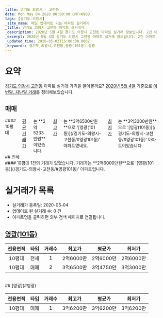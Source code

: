```yaml
---
title: 경기도 의왕시 - 고천동
date: Mon May 04 2020 00:00:00 GMT+0900
tags: [경기도-의왕시]
_site_name: 매일 업데이트 되는 아파트 실거래가
_title: 경기도 의왕시 고천동 아파트 실거래가
_description: 2020년 5월 4일 경기도 의왕시 고천동 아파트 실거래 정보입니다. 2건 아파트 정보가 있습니다.
_excerpt: 2020년 5월 4일 경기도 의왕시 고천동 아파트 실거래 정보입니다. 2건 아파트 정보가 있습니다.
_updated_time: 2020-05-03T15:00:00.000Z
_keywords: 경기도,의왕시,고천동,영광(101동),영광
---
```





# 요약
<ins>경기도 의왕시 고천동</ins> 아파트 실거래 가격을 알아볼까요? <ins>2020년 5월 4일</ins> 기준으로 <ins>이번달, 지난달 거래</ins>를 정리해보았습니다.

## 매매
<div class="container">
<div class="twelve columns" markdown="1">
#### 10평대
<ins>평균 거래가</ins>는 **3억5233만원**이었습니다. <ins>최고가</ins>는 **3억6500만원**으로 '[영광(101동)](/경기도-의왕시-고천동/#영광101동)' 아파트였네요. <ins>최저가</ins>는 **3억3000만원**으로 '[영광(101동)](/경기도-의왕시-고천동/#영광101동)' 아파트이었습니다.
</div>
</div>
## 전세
<div class="container">
<div class="twelve columns" markdown="1">
#### 10평대
1건의 거래가 있었습니다. 거래가는 **2억6000만원**으로 '[영광(101동)](/경기도-의왕시-고천동/#영광101동)' 아파트입니다.
</div>
</div>



# 실거래가 목록
- 실거래가 등록일: 2020-05-04
- 업데이트 된 실거래 수: 0 건
- 아파트명을 클릭하면 외부 검색 페이지로 연결됩니다.

## [영광(101동)](#영광101동)

|전용면적|타입|거래수|최고가|평균가|최저가|
|:---:|:---:|:---:|:---:|:---:|:---:|
|10평대|<span class="deal-type-2">전세</span>|1|2억6000만|2억6000만|2억6000만|
|10평대|<span class="deal-type-1">매매</span>|2|3억6500만|3억4750만|3억3000만|

<br/>
## [영광](#영광)

|전용면적|타입|거래수|최고가|평균가|최저가|
|:---:|:---:|:---:|:---:|:---:|:---:|
|10평대|<span class="deal-type-1">매매</span>|1|3억6200만|3억6200만|3억6200만|

<br/>



